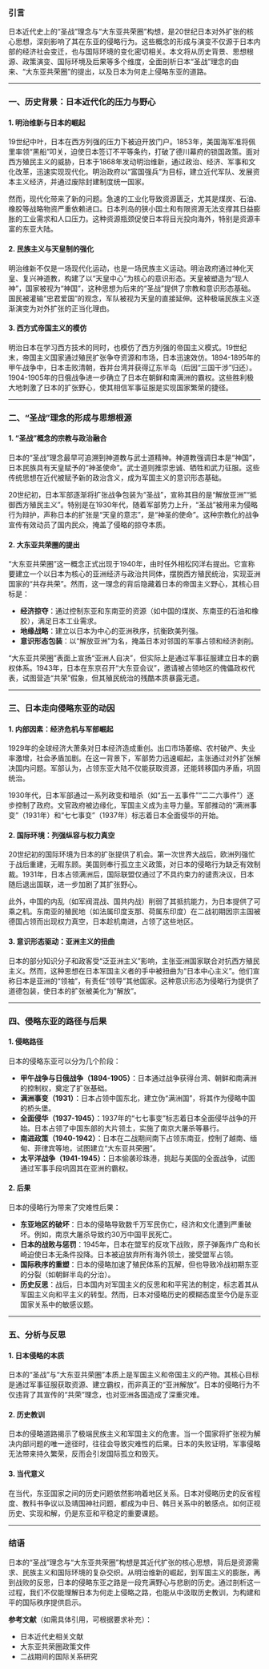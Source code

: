 
### 引言
日本近代史上的“圣战”理念与“大东亚共荣圈”构想，是20世纪日本对外扩张的核心思想，深刻影响了其在东亚的侵略行为。这些概念的形成与演变不仅源于日本内部的经济社会变迁，也与国际环境的变化密切相关。本文将从历史背景、思想根源、政策演变、国际环境及后果等多个维度，全面剖析日本“圣战”理念的由来、“大东亚共荣圈”的提出，以及日本为何走上侵略东亚的道路。

---

### 一、历史背景：日本近代化的压力与野心

#### 1. 明治维新与日本的崛起
19世纪中叶，日本在西方列强的压力下被迫开放门户。1853年，美国海军准将佩里率领“黑船”叩关，迫使日本签订不平等条约，打破了德川幕府的锁国政策。面对西方殖民主义的威胁，日本于1868年发动明治维新，通过政治、经济、军事和文化改革，迅速实现现代化。明治政府以“富国强兵”为目标，建立近代军队、发展资本主义经济，并通过废除封建制度统一国家。

然而，现代化带来了新的问题。急速的工业化导致资源匮乏，尤其是煤炭、石油、橡胶等战略物资严重依赖进口。日本列岛的狭小国土和有限资源无法支撑其日益膨胀的工业需求和人口压力。这种资源瓶颈促使日本将目光投向海外，特别是资源丰富的东亚大陆。

#### 2. 民族主义与天皇制的强化
明治维新不仅是一场现代化运动，也是一场民族主义运动。明治政府通过神化天皇、复兴神道教，构建了以“天皇中心”为核心的意识形态。天皇被塑造为“现人神”，国家被视为“神国”，这种思想为后来的“圣战”提供了宗教和意识形态基础。国民被灌输“忠君爱国”的观念，军队被视为天皇的直接延伸。这种极端民族主义逐渐演变为对外扩张的正当化理由。

#### 3. 西方式帝国主义的模仿
明治日本在学习西方技术的同时，也模仿了西方列强的帝国主义模式。19世纪末，帝国主义国家通过殖民扩张争夺资源和市场，日本迅速效仿。1894-1895年的甲午战争中，日本击败清朝，吞并台湾并获得辽东半岛（后因“三国干涉”归还）。1904-1905年的日俄战争进一步确立了日本在朝鲜和南满洲的霸权。这些胜利极大地刺激了日本的扩张野心，使其相信军事征服是实现国家繁荣的捷径。

---

### 二、“圣战”理念的形成与思想根源

#### 1. “圣战”概念的宗教与政治融合
日本的“圣战”理念最早可追溯到神道教与武士道精神。神道教强调日本是“神国”，日本民族具有天皇赋予的“神圣使命”。武士道则推崇忠诚、牺牲和武力征服。这些传统思想在近代被赋予新的政治含义，成为军国主义的意识形态基础。

20世纪初，日本军部逐渐将扩张战争包装为“圣战”，宣称其目的是“解放亚洲”“抵御西方殖民主义”。特别是在1930年代，随着军部势力上升，“圣战”被用来为侵略行为辩护，声称日本的扩张是“天皇的意志”，是“神圣的使命”。这种宗教化的战争宣传有效动员了国内民众，掩盖了侵略的掠夺本质。

#### 2. 大东亚共荣圈的提出
“大东亚共荣圈”这一概念正式出现于1940年，由时任外相松冈洋右提出。它宣称要建立一个以日本为核心的亚洲经济与政治共同体，摆脱西方殖民统治，实现亚洲国家的“共存共荣”。然而，这一理念的背后隐藏着日本的帝国主义野心，其核心目标是：
- **经济掠夺**：通过控制东亚和东南亚的资源（如中国的煤炭、东南亚的石油和橡胶），满足日本工业需求。
- **地缘战略**：建立以日本为中心的亚洲秩序，抗衡欧美列强。
- **意识形态包装**：以“解放亚洲”为名，掩盖日本对邻国的军事占领和经济剥削。

“大东亚共荣圈”表面上宣扬“亚洲人自决”，但实际上是通过军事征服建立日本的霸权体系。1943年，日本在东京召开“大东亚会议”，邀请被占领地区的傀儡政权代表，试图营造“共荣”假象，但其殖民统治的残酷本质暴露无遗。

---

### 三、日本走向侵略东亚的动因

#### 1. 内部因素：经济危机与军部崛起
1929年的全球经济大萧条对日本经济造成重创。出口市场萎缩、农村破产、失业率激增，社会矛盾加剧。在这一背景下，军部势力迅速崛起，主张通过对外扩张解决国内问题。军部认为，占领东亚大陆不仅能获取资源，还能转移国内矛盾，巩固统治。

1930年代，日本军部通过一系列政变和暗杀（如“五一五事件”“二二六事件”）逐步控制了政府。文官政府被边缘化，军国主义成为主导力量。军部推动的“满洲事变”（1931年）和“七七事变”（1937年）标志着日本全面侵华的开始。

#### 2. 国际环境：列强纵容与权力真空
20世纪初的国际环境为日本的扩张提供了机会。第一次世界大战后，欧洲列强忙于战后重建，无暇东顾。美国则奉行孤立主义政策，对日本的侵略行为缺乏有效制裁。1931年，日本占领满洲后，国际联盟仅通过了不具约束力的谴责决议，日本随后退出国联，进一步加剧了其扩张野心。

此外，中国的内乱（如军阀混战、国共内战）削弱了其抵抗能力，为日本提供了可乘之机。东南亚的殖民地（如法属印度支那、荷属东印度）在二战初期因宗主国被德国占领而出现权力真空，日本趁机南进，占领了这些地区。

#### 3. 意识形态驱动：亚洲主义的扭曲
日本的部分知识分子和政客受“泛亚洲主义”影响，主张亚洲国家联合对抗西方殖民主义。然而，这种思想在日本军国主义者的手中被扭曲为“日本中心主义”。他们宣称日本是亚洲的“领袖”，有责任“领导”其他国家。这种意识形态为侵略行为提供了道德包装，使日本的扩张被美化为“解放”。

---

### 四、侵略东亚的路径与后果

#### 1. 侵略路径
日本的侵略东亚可以分为几个阶段：
- **甲午战争与日俄战争（1894-1905）**：日本通过战争获得台湾、朝鲜和南满洲的控制权，奠定了扩张基础。
- **满洲事变（1931）**：日本占领中国东北，建立伪“满洲国”，将其作为侵略中国的桥头堡。
- **全面侵华（1937-1945）**：1937年的“七七事变”标志着日本全面侵华战争的开始。日本占领了中国东部的大片领土，实施了南京大屠杀等暴行。
- **南进政策（1940-1942）**：日本在二战期间南下占领东南亚，控制了越南、缅甸、菲律宾等地，试图建立“大东亚共荣圈”。
- **太平洋战争（1941-1945）**：日本偷袭珍珠港，挑起与美国的全面战争，试图通过军事手段巩固其在亚洲的霸权。

#### 2. 后果
日本的侵略行为带来了灾难性后果：
- **东亚地区的破坏**：日本的侵略导致数千万军民伤亡，经济和文化遭到严重破坏。例如，南京大屠杀导致约30万中国平民死亡。
- **日本的战败与惩罚**：1945年，日本在盟军的反攻下战败，原子弹轰炸广岛和长崎迫使日本无条件投降。日本被迫放弃所有海外领土，接受盟军占领。
- **国际秩序的重塑**：日本的侵略加速了殖民体系的瓦解，但也导致冷战初期东亚的分裂（如朝鲜半岛的分治）。
- **历史反思**：战后，日本国内对军国主义的反思和和平宪法的制定，标志着其从军国主义向和平主义的转型。然而，日本对侵略历史的模糊态度至今仍是东亚国家关系中的敏感议题。

---

### 五、分析与反思

#### 1. 日本侵略的本质
日本的“圣战”与“大东亚共荣圈”本质上是军国主义和帝国主义的产物。其核心目标是通过军事征服获取资源、建立霸权，而非真正的“亚洲解放”。日本的侵略行为不仅违背了其宣传的“共荣”理念，也对亚洲各国造成了深重灾难。

#### 2. 历史教训
日本的侵略道路揭示了极端民族主义和军国主义的危害。当一个国家将扩张视为解决内部问题的唯一途径时，往往会导致灾难性的后果。日本的失败证明，军事侵略无法带来持久繁荣，反而会引发国际孤立和毁灭。

#### 3. 当代意义
在当代，东亚国家之间的历史问题依然影响着地区关系。日本对侵略历史的反省程度、教科书争议以及靖国神社问题，都成为中日、韩日关系中的敏感点。如何正视历史、实现和解，仍是东亚和平稳定的重要课题。

---

### 结语
日本的“圣战”理念与“大东亚共荣圈”构想是其近代扩张的核心思想，背后是资源需求、民族主义和国际环境的复杂交织。从明治维新的崛起，到军国主义的膨胀，再到战败的反思，日本的侵略东亚之路是一段充满野心与悲剧的历史。通过剖析这一过程，我们不仅能理解日本为何走上侵略之路，也能从中汲取历史教训，为构建和平的国际秩序提供启示。

**参考文献**（如需具体引用，可根据要求补充）：
- 日本近代史相关文献
- 大东亚共荣圈政策文件
- 二战期间的国际关系研究